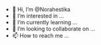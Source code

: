 - 👋 Hi, I’m @Norahestika
- 👀 I’m interested in ...
- 🌱 I’m currently learning ...
- 💞️ I’m looking to collaborate on ...
- 📫 How to reach me ...

<!---
Norahestika/Norahestika is a ✨ special ✨ repository because its `README.md` (this file) appears on your GitHub profile.
You can click the Preview link to take a look at your changes.
--->
